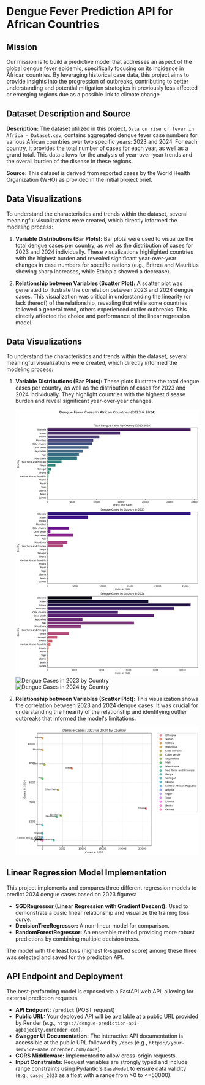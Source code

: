 # Dengue Fever Prediction API for African Countries

## Mission

Our mission is to build a predictive model that addresses an aspect of the global dengue fever epidemic, specifically focusing on its incidence in African countries. By leveraging historical case data, this project aims to provide insights into the progression of outbreaks, contributing to better understanding and potential mitigation strategies in previously less affected or emerging regions due as a possible link to climate change.

## Dataset Description and Source

**Description:**
The dataset utilized in this project, `Data on rise of fever in Africa - Dataset.csv`, contains aggregated dengue fever case numbers for various African countries over two specific years: 2023 and 2024. For each country, it provides the total number of cases for each year, as well as a grand total. This data allows for the analysis of year-over-year trends and the overall burden of the disease in these regions.

**Source:**
This dataset is derived from reported cases by the World Health Organization (WHO) as provided in the initial project brief.

## Data Visualizations

To understand the characteristics and trends within the dataset, several meaningful visualizations were created, which directly informed the modeling process:

1.  **Variable Distributions (Bar Plots):** Bar plots were used to visualize the total dengue cases per country, as well as the distribution of cases for 2023 and 2024 individually. These visualizations highlighted countries with the highest burden and revealed significant year-over-year changes in case numbers for specific nations (e.g., Eritrea and Mauritius showing sharp increases, while Ethiopia showed a decrease).

2.  **Relationship between Variables (Scatter Plot):** A scatter plot was generated to illustrate the correlation between 2023 and 2024 dengue cases. This visualization was critical in understanding the linearity (or lack thereof) of the relationship, revealing that while some countries followed a general trend, others experienced outlier outbreaks. This directly affected the choice and performance of the linear regression model.

## Data Visualizations

To understand the characteristics and trends within the dataset, several meaningful visualizations were created, which directly informed the modeling process:

1.  **Variable Distributions (Bar Plots):** These plots illustrate the total dengue cases per country, as well as the distribution of cases for 2023 and 2024 individually. They highlight countries with the highest disease burden and reveal significant year-over-year changes.

    ![Dengue Total Cases by Country (2023-2024)](images/dengue_total_cases_bar_plot.png)
    ![Dengue Cases in 2023 by Country](images/dengue_2023_cases_bar_plot.png)
    ![Dengue Cases in 2024 by Country](images/dengue_2024_cases_bar_plot.png)

2.  **Relationship between Variables (Scatter Plot):** This visualization shows the correlation between 2023 and 2024 dengue cases. It was crucial for understanding the linearity of the relationship and identifying outlier outbreaks that informed the model's limitations.

    ![Dengue Cases: 2023 vs 2024 Scatter Plot](images/dengue_2023_vs_2024_scatter_plot.png)

## Linear Regression Model Implementation

This project implements and compares three different regression models to predict 2024 dengue cases based on 2023 figures:

* **SGDRegressor (Linear Regression with Gradient Descent):** Used to demonstrate a basic linear relationship and visualize the training loss curve.
* **DecisionTreeRegressor:** A non-linear model for comparison.
* **RandomForestRegressor:** An ensemble method providing more robust predictions by combining multiple decision trees.

The model with the least loss (highest R-squared score) among these three was selected and saved for the prediction API.

## API Endpoint and Deployment

The best-performing model is exposed via a FastAPI web API, allowing for external prediction requests.

* **API Endpoint:** `/predict` (POST request)
* **Public URL:** Your deployed API will be available at a public URL provided by Render (e.g., `https://dengue-prediction-api-agbajecity.onrender.com`).
* **Swagger UI Documentation:** The interactive API documentation is accessible at the public URL followed by `/docs` (e.g., `https://your-service-name.onrender.com/docs`).
* **CORS Middleware:** Implemented to allow cross-origin requests.
* **Input Constraints:** Request variables are strongly typed and include range constraints using Pydantic's `BaseModel` to ensure data validity (e.g., `cases_2023` as a float with a range from >0 to <=50000).
